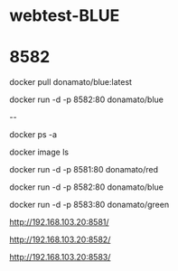 # webtest-BLUE

# 8582

docker pull donamato/blue:latest

docker run -d -p 8582:80 donamato/blue

--

docker ps -a

docker image ls


docker run -d -p 8581:80 donamato/red

docker run -d -p 8582:80 donamato/blue

docker run -d -p 8583:80 donamato/green

http://192.168.103.20:8581/

http://192.168.103.20:8582/

http://192.168.103.20:8583/







